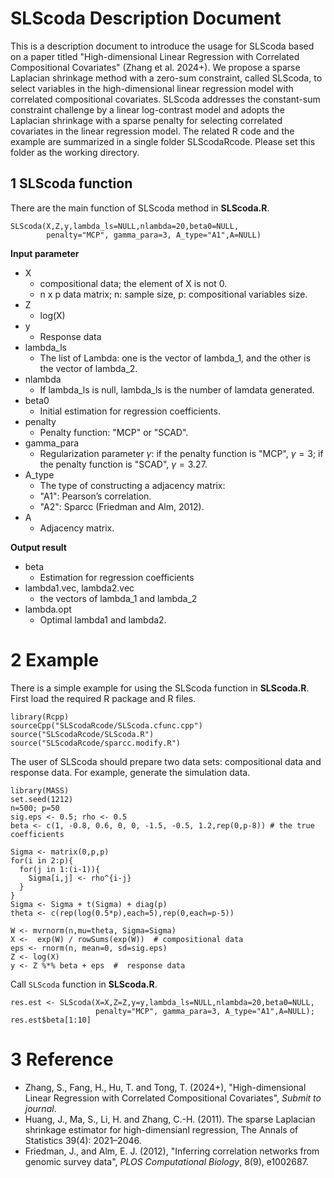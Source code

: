 
# SLScoda Description Document

This is a description document to introduce the usage for SLScoda based on a paper titled "High-dimensional Linear Regression with Correlated Compositional Covariates" (Zhang et al. 2024+). 
We propose a sparse Laplacian shrinkage method with a zero-sum constraint, called SLScoda, to select variables in the high-dimensional linear regression model with correlated compositional covariates. SLScoda addresses the constant-sum constraint challenge by a linear log-contrast model and adopts the Laplacian shrinkage with a sparse penalty for selecting correlated covariates in the linear regression model. The related R code and the example are summarized in a single folder SLScodaRcode. Please set this folder as the working directory.

 
## 1 SLScoda function 

There are the main function of SLScoda method in **SLScoda.R**.

```{r , eval=FALSE}
SLScoda(X,Z,y,lambda_ls=NULL,nlambda=20,beta0=NULL, 
        penalty="MCP", gamma_para=3, A_type="A1",A=NULL)
```

**Input parameter**

* X                
  - compositional data; the element of X is not 0.
  - n x p data matrix; n: sample size, p: compositional variables size. 
* Z
  - log(X)
* y    
  - Response data
* lambda_ls
  - The list of Lambda: one is the vector of lambda_1, and the other is the vector of lambda_2.
* nlambda  
  - If lambda_ls is null, lambda_ls is the number of lamdata generated.
* beta0
  - Initial estimation for regression coefficients.
* penalty
  - Penalty function: "MCP" or "SCAD".
* gamma_para
  - Regularization parameter $\gamma$: if the penalty function is "MCP", $\gamma=3$; if the penalty function is "SCAD", $\gamma=3.27$.
* A_type
  - The type of constructing a adjacency matrix: 
  - "A1": Pearson’s correlation.
  - "A2": Sparcc (Friedman and Alm, 2012).
* A
  - Adjacency matrix. 

**Output result**

* beta       
  - Estimation for regression coefficients
* lambda1.vec, lambda2.vec      
  - the vectors of lambda_1 and lambda_2
* lambda.opt       
  - Optimal lambda1 and lambda2.

# 2 Example 

There is a simple example for using the SLScoda function in **SLScoda.R**. First load the required R package and R files.

```{r , eval=FALSE}
library(Rcpp)
sourceCpp("SLScodaRcode/SLScoda.cfunc.cpp")
source("SLScodaRcode/SLScoda.R")
source("SLScodaRcode/sparcc.modify.R")
```

The user of SLScoda should prepare two data sets: compositional data and response data. For example,  generate the simulation data.
```{r , eval=FALSE}
library(MASS)
set.seed(1212)
n=500; p=50
sig.eps <- 0.5; rho <- 0.5
beta <- c(1, -0.8, 0.6, 0, 0, -1.5, -0.5, 1.2,rep(0,p-8)) # the true coefficients 

Sigma <- matrix(0,p,p)
for(i in 2:p){
  for(j in 1:(i-1)){
    Sigma[i,j] <- rho^{i-j}
  }
}
Sigma <- Sigma + t(Sigma) + diag(p)
theta <- c(rep(log(0.5*p),each=5),rep(0,each=p-5))

W <- mvrnorm(n,mu=theta, Sigma=Sigma)  
X <-  exp(W) / rowSums(exp(W))  # compositional data
eps <- rnorm(n, mean=0, sd=sig.eps)
Z <- log(X)
y <- Z %*% beta + eps  #  response data
```

Call ``SLScoda`` function in **SLScoda.R**.
```{r , eval=FALSE}
res.est <- SLScoda(X=X,Z=Z,y=y,lambda_ls=NULL,nlambda=20,beta0=NULL, 
                   penalty="MCP", gamma_para=3, A_type="A1",A=NULL);
res.est$beta[1:10]
```

# 3 Reference

* Zhang, S., Fang, H., Hu, T. and Tong, T. (2024+), "High-dimensional Linear Regression with Correlated Compositional Covariates",  *Submit to journal*.
* Huang, J., Ma, S., Li, H. and Zhang, C.-H. (2011). The sparse Laplacian shrinkage estimator for high-dimensianl regression, The Annals of Statistics 39(4): 2021–2046.
* Friedman, J., and Alm, E. J. (2012), "Inferring correlation networks from genomic survey data", *PLOS Computational Biology*, 8(9), e1002687.
